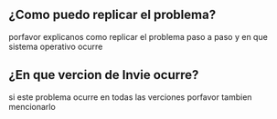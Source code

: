 ## ¿Como puedo replicar el problema?
porfavor explicanos como replicar el problema paso a paso y en que sistema operativo ocurre
## ¿En que vercion de Invie ocurre?
si este problema ocurre en todas las verciones porfavor tambien mencionarlo
